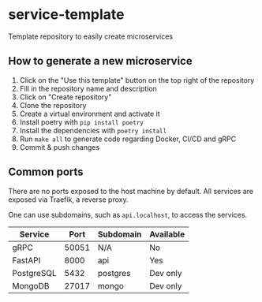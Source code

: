 # service-template
Template repository to easily create microservices

## How to generate a new microservice
1. Click on the "Use this template" button on the top right of the repository
2. Fill in the repository name and description
3. Click on "Create repository"
4. Clone the repository
5. Create a virtual environment and activate it
6. Install poetry with `pip install poetry`
7. Install the dependencies with `poetry install`
8. Run `make all` to generate code regarding Docker, CI/CD and gRPC
9. Commit & push changes

## Common ports
There are no ports exposed to the host machine by default.
All services are exposed via Traefik, a reverse proxy.

One can use subdomains, such as `api.localhost`, to access the services.

| Service    | Port  | Subdomain | Available |
|------------|-------|-----------|-----------|
| gRPC       | 50051 | N/A       | No        |
| FastAPI    | 8000  | api       | Yes       |
| PostgreSQL | 5432  | postgres  | Dev only  |
| MongoDB    | 27017 | mongo     | Dev only  |
